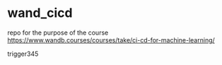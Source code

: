 # wand_cicd
repo for the purpose of the course https://www.wandb.courses/courses/take/ci-cd-for-machine-learning/


trigger345
